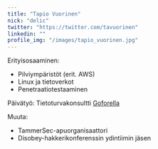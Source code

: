 ```yaml
---
title: "Tapio Vuorinen"
nick: "delic"
twitter: "https://twitter.com/tavuorinen"
linkedin: ""
profile_img: "/images/tapio_vuorinen.jpg"
---
```


Erityisosaaminen:
* Pilviympäristöt (erit. AWS)
* Linux ja tietoverkot
* Penetraatiotestaaminen

Päivätyö: Tietoturvakonsultti [Goforella](https://www.gofore.com)

Muuta:
* TammerSec-apuorganisaattori
* Disobey-hakkerikonferenssin ydintiimin jäsen
